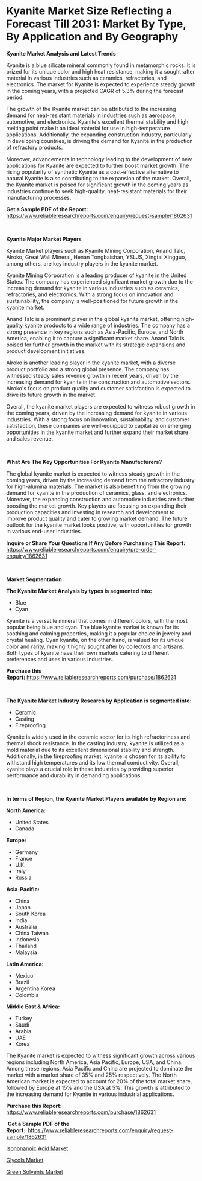 <p><h1>Kyanite Market Size Reflecting a Forecast Till 2031: Market By Type, By Application and By Geography</h1></p><p><strong>Kyanite Market Analysis and Latest Trends</strong></p>
<p><p>Kyanite is a blue silicate mineral commonly found in metamorphic rocks. It is prized for its unique color and high heat resistance, making it a sought-after material in various industries such as ceramics, refractories, and electronics. The market for Kyanite is expected to experience steady growth in the coming years, with a projected CAGR of 5.3% during the forecast period.</p><p>The growth of the Kyanite market can be attributed to the increasing demand for heat-resistant materials in industries such as aerospace, automotive, and electronics. Kyanite's excellent thermal stability and high melting point make it an ideal material for use in high-temperature applications. Additionally, the expanding construction industry, particularly in developing countries, is driving the demand for Kyanite in the production of refractory products.</p><p>Moreover, advancements in technology leading to the development of new applications for Kyanite are expected to further boost market growth. The rising popularity of synthetic Kyanite as a cost-effective alternative to natural Kyanite is also contributing to the expansion of the market. Overall, the Kyanite market is poised for significant growth in the coming years as industries continue to seek high-quality, heat-resistant materials for their manufacturing processes.</p></p>
<p><strong>Get a Sample PDF of the Report:&nbsp;</strong> <a href="https://www.reliableresearchreports.com/enquiry/request-sample/1862631">https://www.reliableresearchreports.com/enquiry/request-sample/1862631</a></p>
<p>&nbsp;</p>
<p><strong>Kyanite Major Market Players</strong></p>
<p><p>Kyanite Market players such as Kyanite Mining Corporation, Anand Talc, Alroko, Great Wall Mineral, Henan Tongbaishan, YSLJS, Xingtai Xingguo, among others, are key industry players in the kyanite market. </p><p>Kyanite Mining Corporation is a leading producer of kyanite in the United States. The company has experienced significant market growth due to the increasing demand for kyanite in various industries such as ceramics, refractories, and electronics. With a strong focus on innovation and sustainability, the company is well-positioned for future growth in the kyanite market.</p><p>Anand Talc is a prominent player in the global kyanite market, offering high-quality kyanite products to a wide range of industries. The company has a strong presence in key regions such as Asia-Pacific, Europe, and North America, enabling it to capture a significant market share. Anand Talc is poised for further growth in the market with its strategic expansions and product development initiatives.</p><p>Alroko is another leading player in the kyanite market, with a diverse product portfolio and a strong global presence. The company has witnessed steady sales revenue growth in recent years, driven by the increasing demand for kyanite in the construction and automotive sectors. Alroko's focus on product quality and customer satisfaction is expected to drive its future growth in the market.</p><p>Overall, the kyanite market players are expected to witness robust growth in the coming years, driven by the increasing demand for kyanite in various industries. With a strong focus on innovation, sustainability, and customer satisfaction, these companies are well-equipped to capitalize on emerging opportunities in the kyanite market and further expand their market share and sales revenue.</p></p>
<p>&nbsp;</p>
<p><strong>What Are The Key Opportunities For Kyanite Manufacturers?</strong></p>
<p><p>The global kyanite market is expected to witness steady growth in the coming years, driven by the increasing demand from the refractory industry for high-alumina materials. The market is also benefiting from the growing demand for kyanite in the production of ceramics, glass, and electronics. Moreover, the expanding construction and automotive industries are further boosting the market growth. Key players are focusing on expanding their production capacities and investing in research and development to improve product quality and cater to growing market demand. The future outlook for the kyanite market looks positive, with opportunities for growth in various end-user industries.</p></p>
<p><strong>Inquire or Share Your Questions If Any Before Purchasing This Report:</strong> <a href="https://www.reliableresearchreports.com/enquiry/pre-order-enquiry/1862631">https://www.reliableresearchreports.com/enquiry/pre-order-enquiry/1862631</a></p>
<p>&nbsp;</p>
<p><strong>Market Segmentation</strong></p>
<p><strong>The Kyanite Market Analysis by types is segmented into:</strong></p>
<p><ul><li>Blue</li><li>Cyan</li></ul></p>
<p><p>Kyanite is a versatile mineral that comes in different colors, with the most popular being blue and cyan. The blue kyanite market is known for its soothing and calming properties, making it a popular choice in jewelry and crystal healing. Cyan kyanite, on the other hand, is valued for its unique color and rarity, making it highly sought after by collectors and artisans. Both types of kyanite have their own markets catering to different preferences and uses in various industries.</p></p>
<p><strong>Purchase this Report:&nbsp;</strong><a href="https://www.reliableresearchreports.com/purchase/1862631">https://www.reliableresearchreports.com/purchase/1862631</a></p>
<p>&nbsp;</p>
<p><strong>The Kyanite Market Industry Research by Application is segmented into:</strong></p>
<p><ul><li>Ceramic</li><li>Casting</li><li>Fireproofing</li></ul></p>
<p><p>Kyanite is widely used in the ceramic sector for its high refractoriness and thermal shock resistance. In the casting industry, kyanite is utilized as a mold material due to its excellent dimensional stability and strength. Additionally, in the fireproofing market, kyanite is chosen for its ability to withstand high temperatures and its low thermal conductivity. Overall, kyanite plays a crucial role in these industries by providing superior performance and durability in demanding applications.</p></p>
<p>&nbsp;</p>
<p><strong>In terms of Region, the Kyanite Market Players available by Region are:</strong></p>
<p>
    <p> <strong> North America: </strong>
        <ul>
            <li>United States</li>
            <li>Canada</li>
        </ul>
        </p> 
    <p> <strong> Europe: </strong>
        <ul>
            <li>Germany</li>
            <li>France</li>
            <li>U.K.</li>
            <li>Italy</li>
            <li>Russia</li>
        </ul>
        </p> 
    <p> <strong> Asia-Pacific: </strong>
        <ul>
            <li>China</li>
            <li>Japan</li>
            <li>South Korea</li>
            <li>India</li>
            <li>Australia</li>
            <li>China Taiwan</li>
            <li>Indonesia</li>
            <li>Thailand</li>
            <li>Malaysia</li>
        </ul>
        </p> 
    <p> <strong> Latin America: </strong>
        <ul>
            <li>Mexico</li>
            <li>Brazil</li>
            <li>Argentina Korea</li>
            <li>Colombia</li>
        </ul>
        </p> 
    <p> <strong> Middle East & Africa: </strong>
        <ul>
            <li>Turkey</li>
            <li>Saudi</li>
            <li>Arabia</li>
            <li>UAE</li>
            <li>Korea</li>
        </ul>
    </p>
    </p>
<p><p>The Kyanite market is expected to witness significant growth across various regions including North America, Asia Pacific, Europe, USA, and China. Among these regions, Asia Pacific and China are projected to dominate the market with a market share of 35% and 25% respectively. The North American market is expected to account for 20% of the total market share, followed by Europe at 15% and the USA at 5%. This growth is attributed to the increasing demand for Kyanite in various industrial applications.</p></p>
<p><strong>Purchase this Report: </strong><a href="https://www.reliableresearchreports.com/purchase/1862631">https://www.reliableresearchreports.com/purchase/1862631</a></p>
<p>&nbsp;<strong>Get a Sample PDF of the Report:&nbsp;&nbsp;</strong><a href="https://www.reliableresearchreports.com/enquiry/request-sample/1862631">https://www.reliableresearchreports.com/enquiry/request-sample/1862631</a></p>
<p><strong></strong></p>
<p><p><a href="https://github.com/Alonsoolds3wq1d81czn8rbol/Market-Research-Report-List-1/blob/main/isononanoic-acid-market.md">Isononanoic Acid Market</a></p><p><a href="https://github.com/jsmusil/Market-Research-Report-List-2/blob/main/glycols-market.md">Glycols Market</a></p><p><a href="https://github.com/yemakinde/Market-Research-Report-List-1/blob/main/green-solvents-market.md">Green Solvents Market</a></p></p>